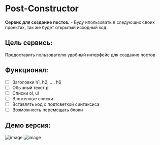 # Post-Constructor
**Сервис для создание постов.** - Буду ипользовать в следующих своих проектах, так же будет открытый исходный код.
## Цель сервись:
Предоставить пользователю удобный интерфейс для создание постов
## Функционал:
- [ ] Заголовки h1, h2, ..., h6
- [ ] Обычный текст p
- [ ] Списки ol, ul
- [ ] Вложенные списки
- [ ] Вставлять код с подтсветкой синтаксиса
- [ ] Возможность перемещать блоки

## Демо версия:
![image](https://github.com/Zloiben/Post-Constructor/assets/61817576/42e3b7cb-6db0-4e94-93a1-6cdb16107419)
![image](https://github.com/Zloiben/Post-Constructor/assets/61817576/5a91681e-39b4-495a-af57-0009c9b87dcf)


